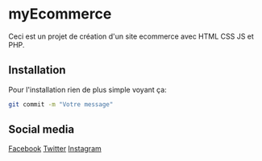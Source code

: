 ﻿# myEcommerce 

Ceci est un projet de création d'un site ecommerce avec HTML CSS JS et PHP.

## Installation

Pour l'installation rien de plus simple voyant ça:

```bash
git commit -m "Votre message"
```

## Social media

[Facebook](https://facebook.com/)
[Twitter](https://twitter.com/)
[Instagram](https://instagram.com/)

